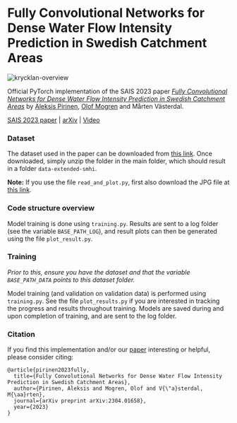 # Fully Convolutional Networks for Dense Water Flow Intensity Prediction in Swedish Catchment Areas

![krycklan-overview](https://user-images.githubusercontent.com/32370520/229508169-f3d070d5-5005-47be-b3d4-4e9188eea97d.png)

Official PyTorch implementation of the SAIS 2023 paper [_Fully Convolutional Networks for Dense Water Flow Intensity Prediction in Swedish Catchment Areas_](https://ecp.ep.liu.se/index.php/sais/article/view/714) by [Aleksis Pirinen](https://aleksispi.github.io), [Olof Mogren](http://mogren.one/) and Mårten Västerdal.

[SAIS 2023 paper](https://ecp.ep.liu.se/index.php/sais/article/view/714) | [arXiv](https://arxiv.org/abs/2304.01658) | [Video](https://youtu.be/dnE0AfiqoZo)

### Dataset
The dataset used in the paper can be downloaded from [this link](https://www.dropbox.com/s/6i2shosy7ddnz09/dataset.zip?dl=0). Once downloaded, simply unzip the folder in the main folder, which should result in a folder `data-extended-smhi`.

**Note:** If you use the file `read_and_plot.py`, first also download the JPG file at [this link](https://www.dropbox.com/scl/fi/0cogtb6n5zb5x20nknf6t/matpunkter_siteid.JPG?rlkey=140syh0w1ybpwu4anhyv13xdc&st=r6yf5u0d&dl=0).

### Code structure overview
Model training is done using `training.py`. Results are sent to a log folder (see the variable `BASE_PATH_LOG`), and result plots can then be generated using the file `plot_result.py`.

### Training
_Prior to this, ensure you have the dataset and that the variable `BASE_PATH_DATA` points to this dataset folder._

Model training (and validation on validation data) is performed using `training.py`. See the file `plot_results.py` if you are interested in tracking the progress and results throughout training. Models are saved during and upon completion of training, and are sent to the log folder.

### Citation
If you find this implementation and/or our [paper](https://ecp.ep.liu.se/index.php/sais/article/view/714) interesting or helpful, please consider citing:

    @article{pirinen2023fully,
      title={Fully Convolutional Networks for Dense Water Flow Intensity Prediction in Swedish Catchment Areas},
      author={Pirinen, Aleksis and Mogren, Olof and V{\"a}sterdal, M{\aa}rten},
      journal={arXiv preprint arXiv:2304.01658},
      year={2023}
    }
